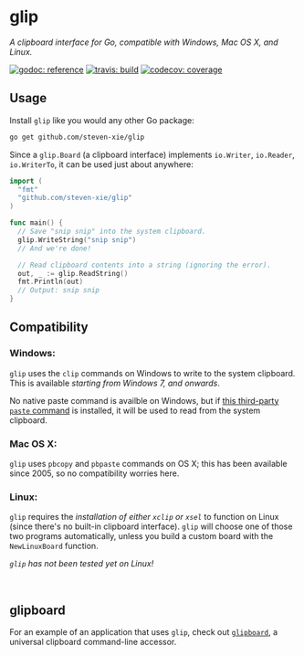 # glip

_A clipboard interface for Go, compatible with Windows, Mac OS X, and Linux._

[![godoc: reference][godoc-img]][godoc]
[![travis: build][travis-img]][travis]
[![codecov: coverage][codecov-img]][codecov]

## Usage

Install `glip` like you would any other Go package:

```bash
go get github.com/steven-xie/glip
```

Since a `glip.Board` (a clipboard interface) implements `io.Writer`,
`io.Reader`, `io.WriterTo`, it can be used just about anywhere:

```go
import (
  "fmt"
  "github.com/steven-xie/glip"
)

func main() {
  // Save "snip snip" into the system clipboard.
  glip.WriteString("snip snip")
  // And we're done!

  // Read clipboard contents into a string (ignoring the error).
  out, _ := glip.ReadString()
  fmt.Println(out)
  // Output: snip snip
}
```

## Compatibility

### Windows:

`glip` uses the `clip` commands on Windows to write to the system clipboard.
This is available _starting from Windows 7, and onwards_.

No native paste command is availble on Windows, but if
[this third-party `paste` command](https://www.c3scripts.com/tutorials/msdos/paste.html)
is installed, it will be used to read from the system clipboard.

### Mac OS X:

`glip` uses `pbcopy` and `pbpaste` commands on OS X; this has been available
since 2005, so no compatibility worries here.

### Linux:

`glip` requires the _installation of either `xclip` or `xsel`_ to function on
Linux (since there's no built-in clipboard interface). `glip` will choose one
of those two programs automatically, unless you build a custom board with the
`NewLinuxBoard` function.

_`glip` has not been tested yet on Linux!_

<br />

## glipboard

For an example of an application that uses `glip`, check out
[`glipboard`](https://github.com/steven-xie/glipboard), a universal clipboard
command-line accessor.

[godoc]: https://godoc.org/github.com/steven-xie/glip
[godoc-img]: https://godoc.org/github.com/steven-xie/glip?status.svg
[travis]: https://travis-ci.org/steven-xie/glip
[travis-img]: https://travis-ci.org/steven-xie/glip.svg?branch=master
[codecov]: https://codecov.io/gh/steven-xie/glip
[codecov-img]: https://codecov.io/gh/steven-xie/glip/branch/master/graph/badge.svg
